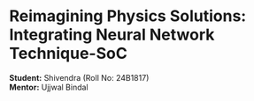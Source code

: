# Reimagining Physics Solutions: Integrating Neural Network Technique-SoC

**Student:** Shivendra (Roll No: 24B1817)  
**Mentor:** Ujjwal Bindal
